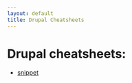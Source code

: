 ```yaml
---
layout: default
title: Drupal Cheatsheets
---
```


# Drupal cheatsheets:

* [snippet](./src/snippets.md)
